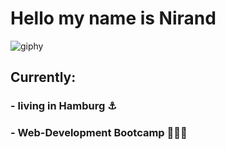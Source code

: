 # Hello my name is Nirand 
![giphy](https://github.com/nirandwidera/nirandwidera/assets/148047457/c8408d6a-774f-4dd2-b064-2cbe1812401e)
## Currently:
### - living in Hamburg ⚓️ 

### - Web-Development Bootcamp 👨🏼‍🎓




